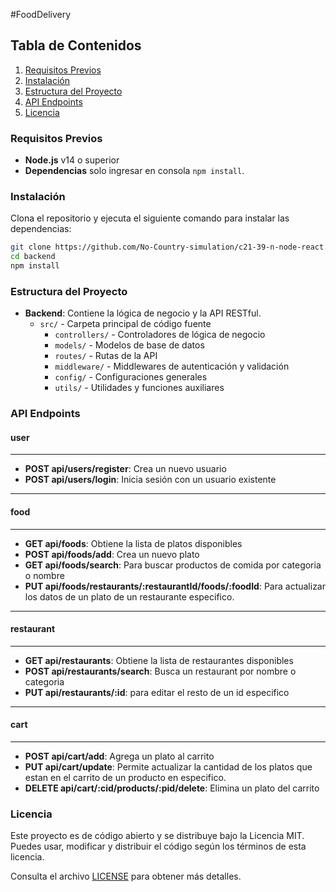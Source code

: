 #FoodDelivery

## Tabla de Contenidos
1. [Requisitos Previos](#requisitos-previos)
2. [Instalación](#instalación)
3. [Estructura del Proyecto](#estructura-del-proyecto)
4. [API Endpoints](#api-endpoints)
6. [Licencia](#licencia)


### Requisitos Previos
- **Node.js** v14 o superior
- **Dependencias** solo ingresar en consola `npm install`.

### Instalación
Clona el repositorio y ejecuta el siguiente comando para instalar las dependencias:
```bash
git clone https://github.com/No-Country-simulation/c21-39-n-node-react.git
cd backend
npm install
```

### Estructura del Proyecto 
- **Backend**: Contiene la lógica de negocio y la API RESTful.
    - `src/` - Carpeta principal de código fuente
        - `controllers/` - Controladores de lógica de negocio
        - `models/` - Modelos de base de datos
        - `routes/` - Rutas de la API
        - `middleware/` - Middlewares de autenticación y validación
        - `config/` - Configuraciones generales
        - `utils/` - Utilidades y funciones auxiliares

### API Endpoints

#### user
----
- **POST api/users/register**: Crea un nuevo usuario
- **POST api/users/login**: Inicia sesión con un usuario existente
----
#### food
----
- **GET api/foods**: Obtiene la lista de platos disponibles
- **POST api/foods/add**: Crea un nuevo plato
- **GET api/foods/search**: Para buscar productos de comida por categoria o nombre
- **PUT api/foods/restaurants/:restaurantId/foods/:foodId**: Para actualizar los datos de un plato de un restaurante especifico.
-----
#### restaurant
-----
- **GET api/restaurants**: Obtiene la lista de restaurantes disponibles
- **POST api/restaurants/search**: Busca un restaurant por nombre o categoria
- **PUT api/restaurants/:id**: para editar el resto de un id especifico
-----
#### cart
-----
- **POST api/cart/add**: Agrega un plato al carrito
- **PUT api/cart/update**: Permite actualizar la cantidad de los platos que estan en el carrito de un producto en especifico.
- **DELETE api/cart/:cid/products/:pid/delete**: Elimina un plato del carrito

### Licencia

Este proyecto es de código abierto y se distribuye bajo la Licencia MIT. Puedes usar, modificar y distribuir el código según los términos de esta licencia.

Consulta el archivo [LICENSE](./LICENSE) para obtener más detalles.









